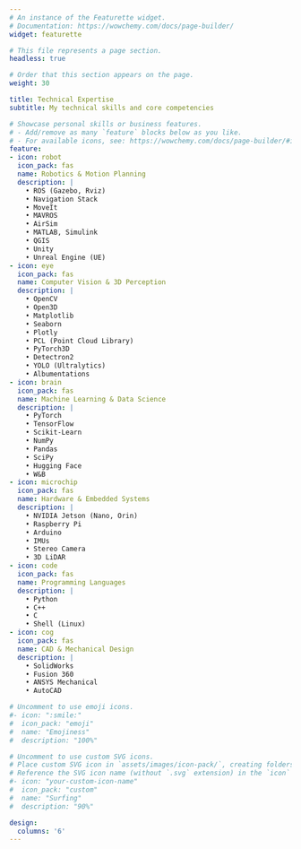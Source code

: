 ```yaml
---
# An instance of the Featurette widget.
# Documentation: https://wowchemy.com/docs/page-builder/
widget: featurette

# This file represents a page section.
headless: true

# Order that this section appears on the page.
weight: 30

title: Technical Expertise
subtitle: My technical skills and core competencies

# Showcase personal skills or business features.
# - Add/remove as many `feature` blocks below as you like.
# - For available icons, see: https://wowchemy.com/docs/page-builder/#icons
feature:
- icon: robot
  icon_pack: fas
  name: Robotics & Motion Planning
  description: |
    • ROS (Gazebo, Rviz)
    • Navigation Stack
    • MoveIt
    • MAVROS
    • AirSim
    • MATLAB, Simulink
    • QGIS
    • Unity
    • Unreal Engine (UE)
- icon: eye
  icon_pack: fas
  name: Computer Vision & 3D Perception
  description: |
    • OpenCV
    • Open3D
    • Matplotlib
    • Seaborn
    • Plotly
    • PCL (Point Cloud Library)
    • PyTorch3D
    • Detectron2
    • YOLO (Ultralytics)
    • Albumentations
- icon: brain
  icon_pack: fas
  name: Machine Learning & Data Science
  description: |
    • PyTorch
    • TensorFlow
    • Scikit-Learn
    • NumPy
    • Pandas
    • SciPy
    • Hugging Face
    • W&B
- icon: microchip
  icon_pack: fas
  name: Hardware & Embedded Systems
  description: |
    • NVIDIA Jetson (Nano, Orin)
    • Raspberry Pi
    • Arduino
    • IMUs
    • Stereo Camera
    • 3D LiDAR
- icon: code
  icon_pack: fas
  name: Programming Languages
  description: |
    • Python
    • C++
    • C
    • Shell (Linux)
- icon: cog
  icon_pack: fas
  name: CAD & Mechanical Design
  description: |
    • SolidWorks
    • Fusion 360
    • ANSYS Mechanical
    • AutoCAD

# Uncomment to use emoji icons.
#- icon: ":smile:"
#  icon_pack: "emoji"
#  name: "Emojiness"
#  description: "100%"  

# Uncomment to use custom SVG icons.
# Place custom SVG icon in `assets/images/icon-pack/`, creating folders if necessary.
# Reference the SVG icon name (without `.svg` extension) in the `icon` field.
#- icon: "your-custom-icon-name"
#  icon_pack: "custom"
#  name: "Surfing"
#  description: "90%"

design:
  columns: '6'
---
```

